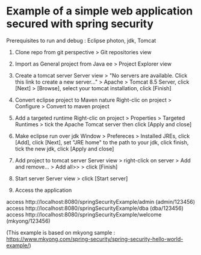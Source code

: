 <h1>Example of a simple web application secured with spring security</h1>

Prerequisites to run and debug : Eclipse photon, jdk, Tomcat

1) Clone repo from git perspective > Git repositories view

2) Import as General project from Java ee > Project Explorer view

3) Create a tomcat server
Server view > "No servers are available. Click this link to create a new server..." > Apache > Tomcat 8.5 Server, click [Next] > [Browse], select your tomcat installation, click [Finish]

4) Convert eclipse project to Maven nature
Right-clic on project > Configure > Convert to maven project

5) Add a targeted runtime
Right-clic on project > Properties > Targeted Runtimes > tick the Apache Tomcat server then click [Apply and close]

6) Make eclipse run over jdk
Window > Prefereces > Installed JREs, click [Add], click [Next], set "JRE home" to the path to your jdk, click finish, tick the new jdk, click [Apply and close]

7) Add project to tomcat server
Server view > right-click on server > Add and remove... > Add all>> > click [Finish]

8) Start server
Server view > click [Start server]

9) Access the application

access http://localhost:8080/springSecurityExample/admin (admin/123456)
access http://localhost:8080/springSecurityExample/dba (dba/123456)
access http://localhost:8080/springSecurityExample/welcome (mkyong/123456)

(This example is based on mkyong sample : https://www.mkyong.com/spring-security/spring-security-hello-world-example/)
